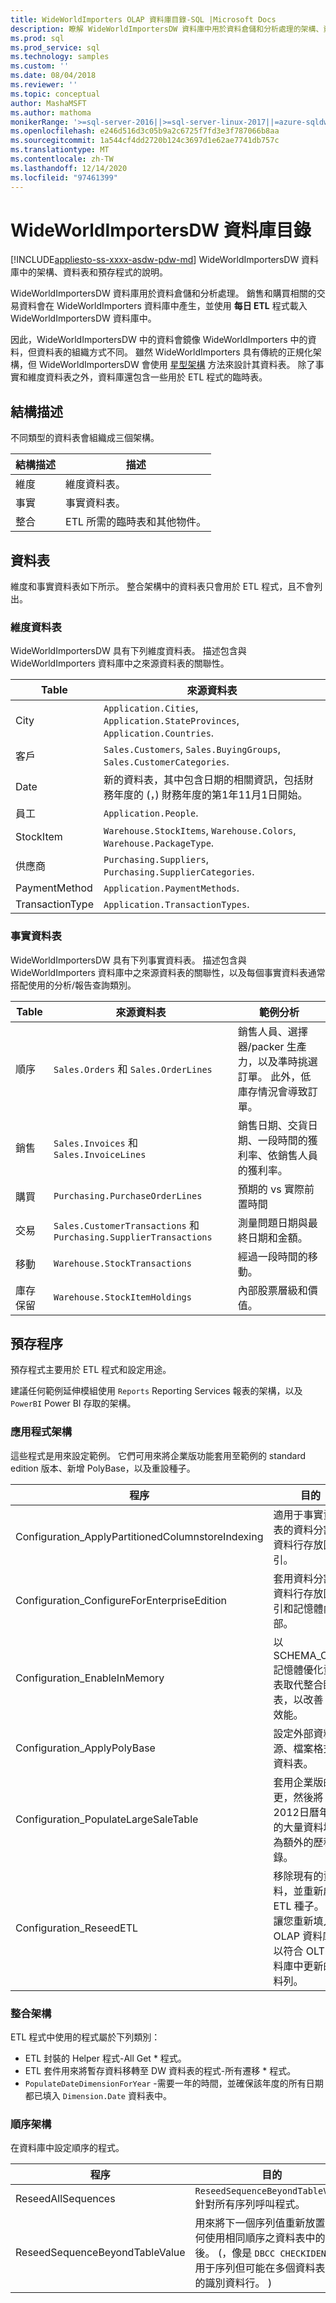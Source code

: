 ```yaml
---
title: WideWorldImporters OLAP 資料庫目錄-SQL |Microsoft Docs
description: 瞭解 WideWorldImportersDW 資料庫中用於資料倉儲和分析處理的架構、資料表和預存程式。
ms.prod: sql
ms.prod_service: sql
ms.technology: samples
ms.custom: ''
ms.date: 08/04/2018
ms.reviewer: ''
ms.topic: conceptual
author: MashaMSFT
ms.author: mathoma
monikerRange: '>=sql-server-2016||>=sql-server-linux-2017||=azure-sqldw-latest||>=aps-pdw-2016||=azuresqldb-mi-current'
ms.openlocfilehash: e246d516d3c05b9a2c6725f7fd3e3f787066b8aa
ms.sourcegitcommit: 1a544cf4dd2720b124c3697d1e62ae7741db757c
ms.translationtype: MT
ms.contentlocale: zh-TW
ms.lasthandoff: 12/14/2020
ms.locfileid: "97461399"
---
```

# <a name="wideworldimportersdw-database-catalog"></a>WideWorldImportersDW 資料庫目錄
[!INCLUDE[appliesto-ss-xxxx-asdw-pdw-md](../includes/appliesto-ss-xxxx-asdw-pdw-md.md)]
WideWorldImportersDW 資料庫中的架構、資料表和預存程式的說明。 

WideWorldImportersDW 資料庫用於資料倉儲和分析處理。 銷售和購買相關的交易資料會在 WideWorldImporters 資料庫中產生，並使用 **每日 ETL** 程式載入 WideWorldImportersDW 資料庫中。

因此，WideWorldImportersDW 中的資料會鏡像 WideWorldImporters 中的資料，但資料表的組織方式不同。 雖然 WideWorldImporters 具有傳統的正規化架構，但 WideWorldImportersDW 會使用 [星型架構](https://wikipedia.org/wiki/Star_schema) 方法來設計其資料表。 除了事實和維度資料表之外，資料庫還包含一些用於 ETL 程式的臨時表。

## <a name="schemas"></a>結構描述

不同類型的資料表會組織成三個架構。

|結構描述|描述|
|-----------------------------|---------------------|
|維度|維度資料表。|
|事實| 事實資料表。|  
|整合|ETL 所需的臨時表和其他物件。|  

## <a name="tables"></a>資料表

維度和事實資料表如下所示。 整合架構中的資料表只會用於 ETL 程式，且不會列出。

### <a name="dimension-tables"></a>維度資料表

WideWorldImportersDW 具有下列維度資料表。 描述包含與 WideWorldImporters 資料庫中之來源資料表的關聯性。

|Table|來源資料表|
|-----------------------------|---------------------|
|City|`Application.Cities`, `Application.StateProvinces`, `Application.Countries`.|
|客戶|`Sales.Customers`, `Sales.BuyingGroups`, `Sales.CustomerCategories`.|
|Date|新的資料表，其中包含日期的相關資訊，包括財務年度的 (，) 財務年度的第1年11月1日開始。|
|員工|`Application.People`.|
|StockItem|`Warehouse.StockItems`, `Warehouse.Colors`, `Warehouse.PackageType`.|
|供應商|`Purchasing.Suppliers`, `Purchasing.SupplierCategories`.|
|PaymentMethod|`Application.PaymentMethods`.|
|TransactionType|`Application.TransactionTypes`.|

### <a name="fact-tables"></a>事實資料表

WideWorldImportersDW 具有下列事實資料表。 描述包含與 WideWorldImporters 資料庫中之來源資料表的關聯性，以及每個事實資料表通常搭配使用的分析/報告查詢類別。

|Table|來源資料表|範例分析|
|-----------------------------|---------------------|---------------------|
|順序|`Sales.Orders` 和 `Sales.OrderLines`|銷售人員、選擇器/packer 生產力，以及準時挑選訂單。 此外，低庫存情況會導致訂單。|
|銷售|`Sales.Invoices` 和 `Sales.InvoiceLines`|銷售日期、交貨日期、一段時間的獲利率、依銷售人員的獲利率。|
|購買|`Purchasing.PurchaseOrderLines`|預期的 vs 實際前置時間|
|交易|`Sales.CustomerTransactions` 和 `Purchasing.SupplierTransactions`|測量問題日期與最終日期和金額。|
|移動|`Warehouse.StockTransactions`|經過一段時間的移動。|
|庫存保留|`Warehouse.StockItemHoldings`|內部股票層級和價值。|

## <a name="stored-procedures"></a>預存程序

預存程式主要用於 ETL 程式和設定用途。

建議任何範例延伸模組使用 `Reports` Reporting Services 報表的架構，以及 `PowerBI` Power BI 存取的架構。

### <a name="application-schema"></a>應用程式架構

這些程式是用來設定範例。 它們可用來將企業版功能套用至範例的 standard edition 版本、新增 PolyBase，以及重設種子。

|程序|目的|
|-----------------------------|---------------------|
|Configuration_ApplyPartitionedColumnstoreIndexing|適用于事實資料表的資料分割和資料行存放區索引。|
|Configuration_ConfigureForEnterpriseEdition|套用資料分割、資料行存放區索引和記憶體內部。|
|Configuration_EnableInMemory|以 SCHEMA_ONLY 記憶體優化資料表取代整合臨時表，以改善 ETL 效能。|
|Configuration_ApplyPolyBase|設定外部資料源、檔案格式和資料表。|
|Configuration_PopulateLargeSaleTable|套用企業版的變更，然後將2012日曆年度的大量資料填入為額外的歷程記錄。|
|Configuration_ReseedETL|移除現有的資料，並重新啟動 ETL 種子。 這可讓您重新填入 OLAP 資料庫，以符合 OLTP 資料庫中更新的資料列。|

### <a name="integration-schema"></a>整合架構

ETL 程式中使用的程式屬於下列類別：
- ETL 封裝的 Helper 程式-All Get * 程式。
- ETL 套件用來將暫存資料移轉至 DW 資料表的程式-所有遷移 * 程式。
- `PopulateDateDimensionForYear` -需要一年的時間，並確保該年度的所有日期都已填入 `Dimension.Date` 資料表中。

### <a name="sequences-schema"></a>順序架構

在資料庫中設定順序的程式。

|程序|目的|
|-----------------------------|---------------------|
|ReseedAllSequences|`ReseedSequenceBeyondTableValue`針對所有序列呼叫程式。|
|ReseedSequenceBeyondTableValue|用來將下一個序列值重新放置於任何使用相同順序之資料表中的值之後。  (，像是 `DBCC CHECKIDENT` 適用于序列但可能在多個資料表之間的識別資料行。 ) |
